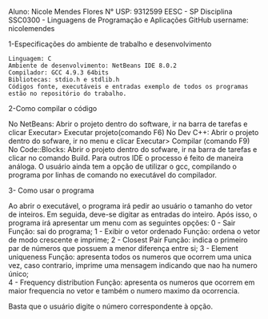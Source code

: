 

Aluno: Nicole Mendes Flores
N° USP: 9312599
EESC - SP
Disciplina SSC0300 - Linguagens de Programação e Aplicações
GitHub username: nicolemendes


1-Especificações do ambiente de trabalho e desenvolvimento

	Linguagem: C
	Ambiente de desenvolvimento: NetBeans IDE 8.0.2
	Compilador: GCC 4.9.3 64bits
	Bibliotecas: stdio.h e stdlib.h
	Códigos fonte, executáveis e entradas exemplo de todos os programas estão no repositório do trabalho.




2-Como compilar o código

No NetBeans:
	Abrir o projeto dentro do software, ir na barra de tarefas e clicar Executar> Executar projeto(comando F6)
No Dev C++:
	Abrir o projeto dentro do sofware, ir no menu e clicar Executar> Compilar (comando F9)
No Code::Blocks:
	Abrir o projeto dentro do sofware, ir na barra de tarefas e clicar no comando Build.
Para outros IDE o processo é feito de maneira análoga. O usuário ainda tem a opção de utilizar o gcc, compilando o programa por linhas de comando no executável do compilador.
	
	
3- Como usar o programa


Ao abrir o executável, o programa irá pedir ao usuário o tamanho do vetor de inteiros. Em seguida, deve-se digitar as entradas do inteiro. Após isso, o programa irá apresentar um menu com as seguintes opções:
0 - Sair 
    Função: sai do programa;
1 - Exibir o vetor ordenado
    Função: ordena o vetor de modo crescente e imprime;
2 - Closest Pair
    Função: indica o primeiro par de números que possuem a menor diferença entre si;
3 - Element uniqueness
    Função: apresenta todos os numeros que ocorrem uma unica vez, caso contrario, imprime uma mensagem indicando que nao ha numero único;    
4 - Frequency distribution
    Função: apresenta os numeros que ocorrem em maior frequencia no vetor e também o numero maximo da ocorrencia.

Basta que o usuário digite o número correspondente à opção.

